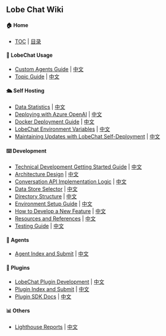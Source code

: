 ## Lobe Chat Wiki

#### 🏠 Home

- [TOC](Home) | [目录](Home)

<!-- DOCS LIST -->

#### 🤯 LobeChat Usage

- [Custom Agents Guide](https://github.com/lobehub/lobe-chat/wiki/Usage/Usage-Agents) | [中文](https://github.com/lobehub/lobe-chat/wiki/Usage/Usage-Agentszh-CN)
- [Topic Guide](https://github.com/lobehub/lobe-chat/wiki/Usage/Usage-Topics) | [中文](https://github.com/lobehub/lobe-chat/wiki/Usage/Usage-Topicszh-CN)

#### 🛳 Self Hosting

- [Data Statistics](https://github.com/lobehub/lobe-chat/wiki/SelfHosting/Analytics) | [中文](https://github.com/lobehub/lobe-chat/wiki/SelfHosting/Analyticszh-CN)
- [Deploying with Azure OpenAI](https://github.com/lobehub/lobe-chat/wiki/SelfHosting/Deploy-with-Azure-OpenAI) | [中文](https://github.com/lobehub/lobe-chat/wiki/SelfHosting/Deploy-with-Azure-OpenAIzh-CN)
- [Docker Deployment Guide](https://github.com/lobehub/lobe-chat/wiki/SelfHosting/Docker-Deployment) | [中文](https://github.com/lobehub/lobe-chat/wiki/SelfHosting/Docker-Deploymentzh-CN)
- [LobeChat Environment Variables](https://github.com/lobehub/lobe-chat/wiki/SelfHosting/Environment-Variable) | [中文](https://github.com/lobehub/lobe-chat/wiki/SelfHosting/Environment-Variablezh-CN)
- [Maintaining Updates with LobeChat Self-Deployment](https://github.com/lobehub/lobe-chat/wiki/SelfHosting/Upstream-Sync) | [中文](https://github.com/lobehub/lobe-chat/wiki/SelfHosting/Upstream-Synczh-CN)

#### ⌨️ Development

- [Technical Development Getting Started Guide](https://github.com/lobehub/lobe-chat/wiki/Development/index) | [中文](https://github.com/lobehub/lobe-chat/wiki/Development/indexzh-CN)
- [Architecture Design](https://github.com/lobehub/lobe-chat/wiki/Development/Architecture) | [中文](https://github.com/lobehub/lobe-chat/wiki/Development/Architecturezh-CN)
- [Conversation API Implementation Logic](https://github.com/lobehub/lobe-chat/wiki/Development/Chat-API) | [中文](https://github.com/lobehub/lobe-chat/wiki/Development/Chat-APIzh-CN)
- [Data Store Selector](https://github.com/lobehub/lobe-chat/wiki/Development/Data-Store-Selectors) | [中文](https://github.com/lobehub/lobe-chat/wiki/Development/Data-Store-Selectorszh-CN)
- [Directory Structure](https://github.com/lobehub/lobe-chat/wiki/Development/Folder-Structure) | [中文](https://github.com/lobehub/lobe-chat/wiki/Development/Folder-Structurezh-CN)
- [Environment Setup Guide](https://github.com/lobehub/lobe-chat/wiki/Development/Steup-Development) | [中文](https://github.com/lobehub/lobe-chat/wiki/Development/Steup-Developmentzh-CN)
- [How to Develop a New Feature](https://github.com/lobehub/lobe-chat/wiki/Development/Feature-Development) | [中文](https://github.com/lobehub/lobe-chat/wiki/Development/Feature-Developmentzh-CN)
- [Resources and References](https://github.com/lobehub/lobe-chat/wiki/Development/Resources) | [中文](https://github.com/lobehub/lobe-chat/wiki/Development/Resourceszh-CN)
- [Testing Guide](https://github.com/lobehub/lobe-chat/wiki/Development/Test) | [中文](https://github.com/lobehub/lobe-chat/wiki/Development/Testzh-CN)

#### 🤖 Agents

- [Agent Index and Submit](https://github.com/lobehub/lobe-chat-agents) | [中文](https://github.com/lobehub/lobe-chat-agents/blob/main/README.zh-CN.md)

#### 🧩 Plugins

- [LobeChat Plugin Development](https://github.com/lobehub/lobe-chat/wiki/Plugins/Plugin-Development) | [中文](https://github.com/lobehub/lobe-chat/wiki/Plugins/Plugin-Developmentzh-CN)
- [Plugin Index and Submit](https://github.com/lobehub/lobe-chat-plugins) | [中文](https://github.com/lobehub/lobe-chat-plugins/blob/main/README.zh-CN.md)
- [Plugin SDK Docs](https://chat-plugin-sdk.lobehub.com) | [中文](https://chat-plugin-sdk.lobehub.com)

#### 📊 Others

- [Lighthouse Reports](https://github.com/lobehub/lobe-chat/wiki/Others/Lighthouse) | [中文](https://github.com/lobehub/lobe-chat/wiki/Others/Lighthousezh-CN)

 <!-- DOCS LIST -->

<!-- LINK GROUP -->

